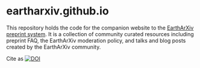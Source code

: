 # eartharxiv.github.io
This repository holds the code for the companion website to the [EarthArXiv preprint system](https://eartharxiv.org/). It is a collection
of community curated resources including preprint FAQ, the EarthArXiv moderation policy, and talks and blog posts created by the EarthArXiv
community.

<p>Cite as <a href="https://zenodo.org/badge/latestdoi/106038244"><img src="https://zenodo.org/badge/106038244.svg" alt="DOI"></a></p>

